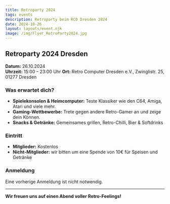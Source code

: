 ```yaml
---
title: Retroparty 2024
tags: events
description: Retroparty beim RCD Dresden 2024
date: 2024-10-26
layout: layouts/event.njk
image: /img/Flyer_RetroParty2024.jpg
---
```


## Retroparty 2024 Dresden

**Datum:** 26.10.2024  
**Uhrzeit:** 15:00 – 23:00 Uhr
**Ort:** Retro Computer Dresden e.V., Zwinglistr. 25, 01277 Dresden  

### Was erwartet dich?

- **Spielekonsolen & Heimcomputer:** Teste Klassiker wie den C64, Amiga, Atari und viele mehr.
- **Gaming-Wettbewerbe:** Trete gegen andere Retro-Gamer an und zeige dein Können.
- **Snacks & Getränke:** Gemeinsames grillen, Retro-Chilli, Bier & Softdrinks  

### Eintritt

- **Mitglieder:** Kostenlos  
- **Nicht-Mitglieder:** wir bitten um eine Spende von 10€ für Speisen und Getränke

### Anmeldung

Eine vorherige Anmeldung ist nicht notwendig.

---

**Wir freuen uns auf einen Abend voller Retro-Feelings!**